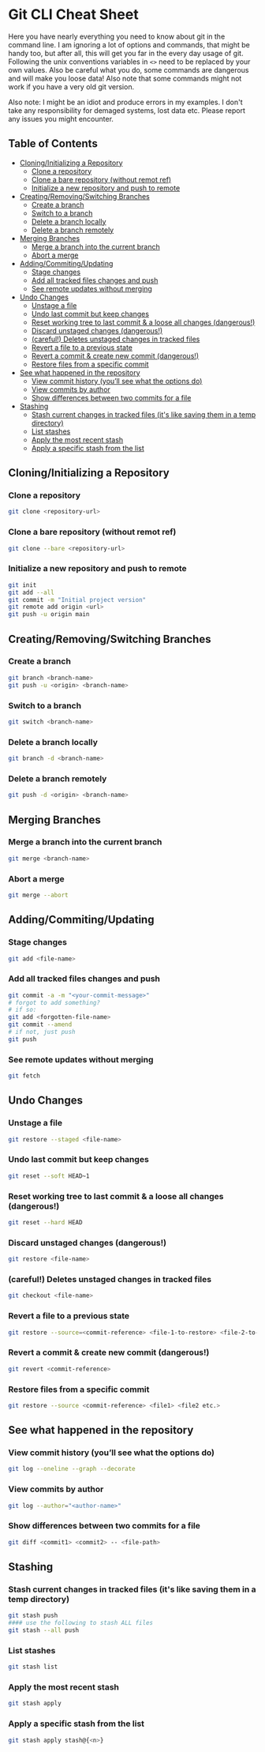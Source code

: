 # Git CLI Cheat Sheet
Here you have nearly everything you need to know about git in the command line. I am ignoring a lot of options and commands, that might be handy too, but after all, this will get you far in the every day usage of git.
Following the unix conventions variables in `<>` need to be replaced by your own values.
Also be careful what you do, some commands are dangerous and will make you loose data! Also note that some commands might not work if you have a very old git version.

Also note: I might be an idiot and produce errors in my examples. I don't take any responsibility for demaged systems, lost data etc. 
Please report any issues you might encounter.



## Table of Contents

- [Cloning/Initializing a Repository](#cloninginitializing-a-repository)
  - [Clone a repository](#clone-a-repository)
  - [Clone a bare repository (without remot ref)](#clone-a-bare-repository-without-remot-ref)
  - [Initialize a new repository and push to remote](#initialize-a-new-repository-and-push-to-remote)
- [Creating/Removing/Switching Branches](#creatingremovingswitching-branches)
  - [Create a branch](#create-a-branch)
  - [Switch to a branch](#switch-to-a-branch)
  - [Delete a branch locally](#delete-a-branch-locally)
  - [Delete a branch remotely](#delete-a-branch-remotely)
- [Merging Branches](#merging-branches)
  - [Merge a branch into the current branch](#merge-a-branch-into-the-current-branch)
  - [Abort a merge](#abort-a-merge)
- [Adding/Commiting/Updating](#addingcommitingupdating)
  - [Stage changes](#stage-changes)
  - [Add all tracked files changes and push](#add-all-tracked-files-changes-and-push)
  - [See remote updates without merging](#see-remote-updates-without-merging)
- [Undo Changes](#undo-changes)
  - [Unstage a file](#unstage-a-file)
  - [Undo last commit but keep changes](#undo-last-commit-but-keep-changes)
  - [Reset working tree to last commit & a loose all changes (dangerous!)](#reset-working-tree-to-last-commit--a-loose-all-changes-dangerous)
  - [Discard unstaged changes (dangerous!)](#discard-unstaged-changes-dangerous)
  - [(careful!) Deletes unstaged changes in tracked files](#careful-deletes-unstaged-changes-in-tracked-files)
  - [Revert a file to a previous state](#revert-a-file-to-a-previous-state)
  - [Revert a commit & create new commit (dangerous!)](#revert-a-commit--create-new-commit-dangerous)
  - [Restore files from a specific commit](#restore-files-from-a-specific-commit)
- [See what happened in the repository](#see-what-happened-in-the-repository)
  - [View commit history (you’ll see what the options do)](#view-commit-history-youll-see-what-the-options-do)
  - [View commits by author](#view-commits-by-author)
  - [Show differences between two commits for a file](#show-differences-between-two-commits-for-a-file)
- [Stashing](#stashing)
  - [Stash current changes in tracked files (it's like saving them in a temp directory)](#stash-current-changes-in-tracked-files-its-like-saving-them-in-a-temp-directory)
  - [List stashes](#list-stashes)
  - [Apply the most recent stash](#apply-the-most-recent-stash)
  - [Apply a specific stash from the list](#apply-a-specific-stash-from-the-list)



## Cloning/Initializing a Repository

  ### Clone a repository
  ```bash
  git clone <repository-url>
  ```

  ### Clone a bare repository (without remot ref)
  ```bash
  git clone --bare <repository-url>
  ```

  ### Initialize a new repository and push to remote
  ```bash
  git init
  git add --all
  git commit -m "Initial project version"
  git remote add origin <url>
  git push -u origin main
  ```

## Creating/Removing/Switching Branches
  ### Create a branch
  ```bash
  git branch <branch-name>
  git push -u <origin> <branch-name>
  ```

  ### Switch to a branch
  ```bash
  git switch <branch-name>
  ```

  ### Delete a branch locally
  ```bash
  git branch -d <branch-name>
  ```

  ### Delete a branch remotely
  ```bash
  git push -d <origin> <branch-name>
  ```

## Merging Branches
  ### Merge a branch into the current branch
  ```bash
  git merge <branch-name>
  ```

  ### Abort a merge
  ```bash
  git merge --abort
  ```

## Adding/Commiting/Updating

  ### Stage changes
  ```bash
  git add <file-name>
  ```

  ### Add all tracked files changes and push
  ```bash
  git commit -a -m "<your-commit-message>"
  # forgot to add something?
  # if so:
  git add <forgotten-file-name>
  git commit --amend
  # if not, just push
  git push


  ```

  ### See remote updates without merging
  ```bash
  git fetch
  ```

## Undo Changes

  ### Unstage a file
  ```bash
  git restore --staged <file-name>
  ```

  ### Undo last commit but keep changes
  ```bash
  git reset --soft HEAD~1
  ```

  ### Reset working tree to last commit & a loose all changes (dangerous!)
  ```bash
  git reset --hard HEAD
  ```

  ### Discard unstaged changes (dangerous!)
  ```bash
  git restore <file-name>
  ```

  ### (careful!) Deletes unstaged changes in tracked files
  ```bash
  git checkout <file-name>
  ```

  ### Revert a file to a previous state
  ```bash
  git restore --source=<commit-reference> <file-1-to-restore> <file-2-to-restore>
  ```

  ### Revert a commit & create new commit (dangerous!)
  ```bash
  git revert <commit-reference>
  ```

  ### Restore files from a specific commit
  ```bash
  git restore --source <commit-reference> <file1> <file2 etc.>
  ```

## See what happened in the repository

  ### View commit history (you’ll see what the options do)
  ```bash
  git log --oneline --graph --decorate
  ```

  ### View commits by author
  ```bash
  git log --author="<author-name>"
  ```

  ### Show differences between two commits for a file
  ```bash
  git diff <commit1> <commit2> -- <file-path>
  ```

## Stashing
  ### Stash current changes in tracked files (it's like saving them in a temp directory)
  ```bash
  git stash push
  #### use the following to stash ALL files
  git stash --all push
  ```
  ### List stashes
  ```bash
  git stash list
  ```
  ### Apply the most recent stash
  ```bash
  git stash apply
  ```
  ### Apply a specific stash from the list
  ```bash
  git stash apply stash@{<n>}
  ```
